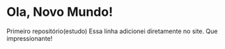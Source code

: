 # Ola, Novo Mundo!
 Primeiro repositório(estudo)
Essa linha adicionei diretamente no site. Que impressionante!
